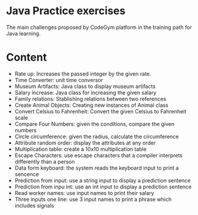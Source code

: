 # Java Practice exercises
The main challenges proposed by CodeGym platform in the training path for Java learning.

# Content

<ul>
  <li>Rate up: Increases the passed integer by the given rate.</li>
  <li>Time Converter: unit time conversor</li>
  <li>Museum Artifacts: Java class to display museum artifacts</li>
  <li>Salary increase: Java class for increasing the given salary</li>
  <li>Family relations: Stablishing relations between two references</li>
  <li>Create Animal Objects: Creating new instances of Animal class</li>
  <li>Convert Celsius to Fahrenheit: Convert the given Celsius to Fahrenheit scale</li>
  <li>Compare Four Numbers: given the conditions, compare the given numbers</li>
  <li>Circle circumference: given the radius, calculate the circumference</li>
  <li>Attribute random order: display the attributes at any order</li>
  <li>Multiplication table: create a 10x10 multiplication table</li>
  <li>Escape Characters: use escape characters that a compiler interprets differently than a person</li>
  <li>Data form keyboard: the system reads the keyboard input to print a sencence</li>
  <li>Prediction from input: use a string input to display a prediction sentence</li>
  <li>Prediction from inpu int: use an int input to display a prediction sentence</li>
  <li>Read worker names: use input names to print their salary</li>
  <li>Three inputs one line: use 3 input names to print a phrase which includes signals</li>
  

</ul>
